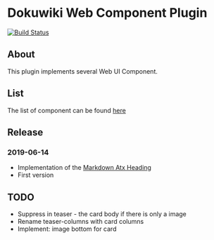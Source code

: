 # Dokuwiki Web Component Plugin 

[![Build Status](https://travis-ci.org/gerardnico/dokuwiki-plugin-webcomponent.svg?branch=master)](https://travis-ci.org/gerardnico/dokuwiki-plugin-webcomponent)


## About

This plugin implements several Web UI Component.


## List

The list of component can be found [here](https://gerardnico.com/dokuwiki/webcomponent/)

  
## Release

### 2019-06-14

  * Implementation of the [Markdown Atx Heading](https://spec.commonmark.org/0.29/#atx-heading)
  * First version

## TODO

  * Suppress in teaser - the card body if there is only a image
  * Rename teaser-columns with card columns
  * Implement: image bottom for card


